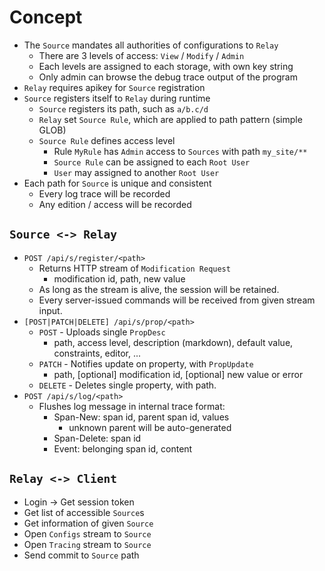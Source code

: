 # Concept

- The `Source` mandates all authorities of configurations to `Relay`
  - There are 3 levels of access: `View` / `Modify` / `Admin`
  - Each levels are assigned to each storage, with own key string
  - Only admin can browse the debug trace output of the program
- `Relay` requires apikey for `Source` registration
- `Source` registers itself to `Relay` during runtime
  - `Source` registers its path, such as `a/b.c/d`
  - `Relay` set `Source Rule`, which are applied to path pattern (simple GLOB)
  - `Source Rule` defines access level
    - Rule `MyRule` has `Admin` access to `Sources` with path `my_site/**`
    - `Source Rule` can be assigned to each `Root User`
    - `User` may assigned to another `Root User`
- Each path for `Source` is unique and consistent
  - Every log trace will be recorded
  - Any edition / access will be recorded

## `Source <-> Relay`

- `POST /api/s/register/<path>`
  - Returns HTTP stream of `Modification Request`
    - modification id, path, new value
  - As long as the stream is alive, the session will be retained.
  - Every server-issued commands will be received from given stream input.
- `[POST|PATCH|DELETE] /api/s/prop/<path>`
  - `POST` - Uploads single `PropDesc`
    - path, access level, description (markdown), default value, constraints, editor, ...
  - `PATCH` - Notifies update on property, with `PropUpdate`
    - path, [optional] modification id, [optional] new value or error
  - `DELETE` - Deletes single property, with path.
- `POST /api/s/log/<path>`
  - Flushes log message in internal trace format:
    - Span-New: span id, parent span id, values
      - unknown parent will be auto-generated
    - Span-Delete: span id
    - Event: belonging span id, content

## `Relay <-> Client`

- Login -> Get session token
- Get list of accessible `Source`s
- Get information of given `Source`
- Open `Configs` stream to `Source`
- Open `Tracing` stream to `Source`
- Send commit to `Source` path

